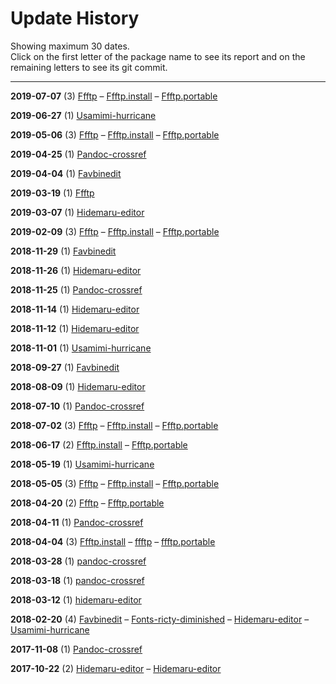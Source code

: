 # Update History

Showing maximum 30 dates.  
Click on the first letter of the package name to see its report and on the remaining letters to see its git commit.

---

**2019-07-07** (3) [F](https://gist.github.com/e7a862a33142f54a2250b657ac2182f6/7c9a544dc5544d2e95e74a6b15405265d1213386)[fftp](https://github.com//commit/9604eaf) &ndash; [F](https://gist.github.com/e7a862a33142f54a2250b657ac2182f6/7c9a544dc5544d2e95e74a6b15405265d1213386)[fftp.install](https://github.com//commit/9604eaf) &ndash; [F](https://gist.github.com/e7a862a33142f54a2250b657ac2182f6/7c9a544dc5544d2e95e74a6b15405265d1213386)[fftp.portable](https://github.com//commit/9604eaf)

**2019-06-27** (1) [U](https://gist.github.com/e7a862a33142f54a2250b657ac2182f6/367ac59c7efc6601c2616373516a39863af533c0)[samimi-hurricane](https://github.com//commit/4248f6e)

**2019-05-06** (3) [F](https://gist.github.com/e7a862a33142f54a2250b657ac2182f6/4a82f5b7dea9a30afd4b4800486a7c5d3bb611d0)[fftp](https://github.com//commit/2954df9) &ndash; [F](https://gist.github.com/e7a862a33142f54a2250b657ac2182f6/4a82f5b7dea9a30afd4b4800486a7c5d3bb611d0)[fftp.install](https://github.com//commit/2954df9) &ndash; [F](https://gist.github.com/e7a862a33142f54a2250b657ac2182f6/4a82f5b7dea9a30afd4b4800486a7c5d3bb611d0)[fftp.portable](https://github.com//commit/2954df9)

**2019-04-25** (1) [P](https://gist.github.com/e7a862a33142f54a2250b657ac2182f6/540bd32397f1bee460d22bd8875403c47ad3f02f)[andoc-crossref](https://github.com//commit/a30a290)

**2019-04-04** (1) [F](https://gist.github.com/e7a862a33142f54a2250b657ac2182f6/9c0bb36c60080488773dd2a9d8057f83e304ca2a)[avbinedit](https://github.com//commit/f923526)

**2019-03-19** (1) [F](https://gist.github.com/e7a862a33142f54a2250b657ac2182f6/ed890064f5b7551626d5118c4fc60c77e0bcc84b)[fftp](https://github.com//commit/afd40af)

**2019-03-07** (1) [H](https://gist.github.com/e7a862a33142f54a2250b657ac2182f6/e02e86892e1b311d9438d8f7b0fd6d38dc41cb69)[idemaru-editor](https://github.com//commit/a434bc3)

**2019-02-09** (3) [F](https://gist.github.com/e7a862a33142f54a2250b657ac2182f6/96c447d7a3060b6ef6b0a1c1f743549852f09d22)[fftp](https://github.com//commit/b6f6ae0) &ndash; [F](https://gist.github.com/e7a862a33142f54a2250b657ac2182f6/96c447d7a3060b6ef6b0a1c1f743549852f09d22)[fftp.install](https://github.com//commit/b6f6ae0) &ndash; [F](https://gist.github.com/e7a862a33142f54a2250b657ac2182f6/96c447d7a3060b6ef6b0a1c1f743549852f09d22)[fftp.portable](https://github.com//commit/b6f6ae0)

**2018-11-29** (1) [F](https://gist.github.com/e7a862a33142f54a2250b657ac2182f6/bb5036b20d03defb32be1f899b46aceeecd3aa1f)[avbinedit](https://github.com//commit/fed4038)

**2018-11-26** (1) [H](https://gist.github.com/e7a862a33142f54a2250b657ac2182f6/75ffc253bb4c4f117a7b0ec71aacff577f53dc59)[idemaru-editor](https://github.com//commit/d25d69d)

**2018-11-25** (1) [P](https://gist.github.com/e7a862a33142f54a2250b657ac2182f6/a6a23890ec827113445b7cbc1fcc33cd70753097)[andoc-crossref](https://github.com//commit/2d0c191)

**2018-11-14** (1) [H](https://gist.github.com/e7a862a33142f54a2250b657ac2182f6/0c5992a2103ecea8ae1ef397598f726d20f51e85)[idemaru-editor](https://github.com//commit/63579b3)

**2018-11-12** (1) [H](https://gist.github.com/e7a862a33142f54a2250b657ac2182f6/644c256e49cdbdc79a85d6d6f8f9f36d5e771942)[idemaru-editor](https://github.com//commit/9b3e39f)

**2018-11-01** (1) [U](https://gist.github.com/e7a862a33142f54a2250b657ac2182f6/e51caf112d0721ba3aa46fa374f574664d7cccbb)[samimi-hurricane](https://github.com//commit/e67873c)

**2018-09-27** (1) [F](https://gist.github.com/e7a862a33142f54a2250b657ac2182f6/52f3332033308ae67ce65a7a6d59dfe7290b73f1)[avbinedit](https://github.com//commit/170a8fe)

**2018-08-09** (1) [H](https://gist.github.com/e7a862a33142f54a2250b657ac2182f6/3bc07a0742f984e8e533103d01f24d9d940f92db)[idemaru-editor](https://github.com//commit/0beaa36)

**2018-07-10** (1) [P](https://gist.github.com/e7a862a33142f54a2250b657ac2182f6/63fd57ed5fdeac7fb86f12a61f82a01506a8bd2d)[andoc-crossref](https://github.com//commit/ae9d92f)

**2018-07-02** (3) [F](https://gist.github.com/e7a862a33142f54a2250b657ac2182f6/4160782ff42604eeb3d034ad1d7381b40f88d228)[fftp](https://github.com//commit/061b389) &ndash; [F](https://gist.github.com/e7a862a33142f54a2250b657ac2182f6/4160782ff42604eeb3d034ad1d7381b40f88d228)[fftp.install](https://github.com//commit/061b389) &ndash; [F](https://gist.github.com/e7a862a33142f54a2250b657ac2182f6/4160782ff42604eeb3d034ad1d7381b40f88d228)[fftp.portable](https://github.com//commit/061b389)

**2018-06-17** (2) [F](https://gist.github.com/e7a862a33142f54a2250b657ac2182f6/63f066cbde96d5f746b0c94c654684a8ee942ae2)[fftp.install](https://github.com//commit/64c68ab) &ndash; [F](https://gist.github.com/e7a862a33142f54a2250b657ac2182f6/63f066cbde96d5f746b0c94c654684a8ee942ae2)[fftp.portable](https://github.com//commit/64c68ab)

**2018-05-19** (1) [U](https://gist.github.com/e7a862a33142f54a2250b657ac2182f6/ccb6d00305a54ad91bfe3ecef45dc6fa5c562c5c)[samimi-hurricane](https://github.com//commit/dea939a)

**2018-05-05** (3) [F](https://gist.github.com/e7a862a33142f54a2250b657ac2182f6/9a91c6355c5bfd35b32b6d4fb99cca55baec34f9)[fftp](https://github.com//commit/681bd9c) &ndash; [F](https://gist.github.com/e7a862a33142f54a2250b657ac2182f6/9a91c6355c5bfd35b32b6d4fb99cca55baec34f9)[fftp.install](https://github.com//commit/681bd9c) &ndash; [F](https://gist.github.com/e7a862a33142f54a2250b657ac2182f6/9a91c6355c5bfd35b32b6d4fb99cca55baec34f9)[fftp.portable](https://github.com//commit/681bd9c)

**2018-04-20** (2) [F](https://gist.github.com/e7a862a33142f54a2250b657ac2182f6/37847f39d989fdb2dcecd94b0d7a575b700a4584)[fftp](https://github.com//commit/b137103) &ndash; [F](https://gist.github.com/e7a862a33142f54a2250b657ac2182f6/37847f39d989fdb2dcecd94b0d7a575b700a4584)[fftp.portable](https://github.com//commit/b137103)

**2018-04-11** (1) [P](https://gist.github.com/e7a862a33142f54a2250b657ac2182f6/9d7b20f5a15fa946b0ec910132397af5270f5282)[andoc-crossref](https://github.com//commit/b52309a)

**2018-04-04** (3) [F](https://gist.github.com/e7a862a33142f54a2250b657ac2182f6/c7965b55d6fdc10cc187ce437bc32b70c1ffa99b)[fftp.install](https://github.com//commit/10f73b7) &ndash; [ffftp](https://github.com//commit/103eb7a) &ndash; [ffftp.portable](https://github.com//commit/103eb7a)

**2018-03-28** (1) [pandoc-crossref](https://github.com//commit/ab620f6)

**2018-03-18** (1) [pandoc-crossref](https://github.com//commit/d581204)

**2018-03-12** (1) [hidemaru-editor](https://github.com//commit/c5188fb)

**2018-02-20** (4) [F](https://gist.github.com/e7a862a33142f54a2250b657ac2182f6/e99decf757a6b8dcbb5c93bbc815d8ab48e5466e)[avbinedit](https://github.com//commit/f538eea) &ndash; [F](https://gist.github.com/e7a862a33142f54a2250b657ac2182f6/e99decf757a6b8dcbb5c93bbc815d8ab48e5466e)[onts-ricty-diminished](https://github.com//commit/f538eea) &ndash; [H](https://gist.github.com/e7a862a33142f54a2250b657ac2182f6/e99decf757a6b8dcbb5c93bbc815d8ab48e5466e)[idemaru-editor](https://github.com//commit/f538eea) &ndash; [U](https://gist.github.com/e7a862a33142f54a2250b657ac2182f6/e99decf757a6b8dcbb5c93bbc815d8ab48e5466e)[samimi-hurricane](https://github.com//commit/f538eea)

**2017-11-08** (1) [P](https://gist.github.com/e7a862a33142f54a2250b657ac2182f6/58ebedbcc04d037bf1c3509a301781b303144f6d)[andoc-crossref](https://github.com//commit/a371dbb)

**2017-10-22** (2) [H](https://gist.github.com/e7a862a33142f54a2250b657ac2182f6/369e1959e9f9809afa6371f8db6d7952258c0862)[idemaru-editor](https://github.com//commit/bcd04bc) &ndash; [H](https://gist.github.com/e7a862a33142f54a2250b657ac2182f6/f7e8606b6fe72eb70fe6f0ffff3bc8c4eb0008f5)[idemaru-editor](https://github.com//commit/ce2ec24)

